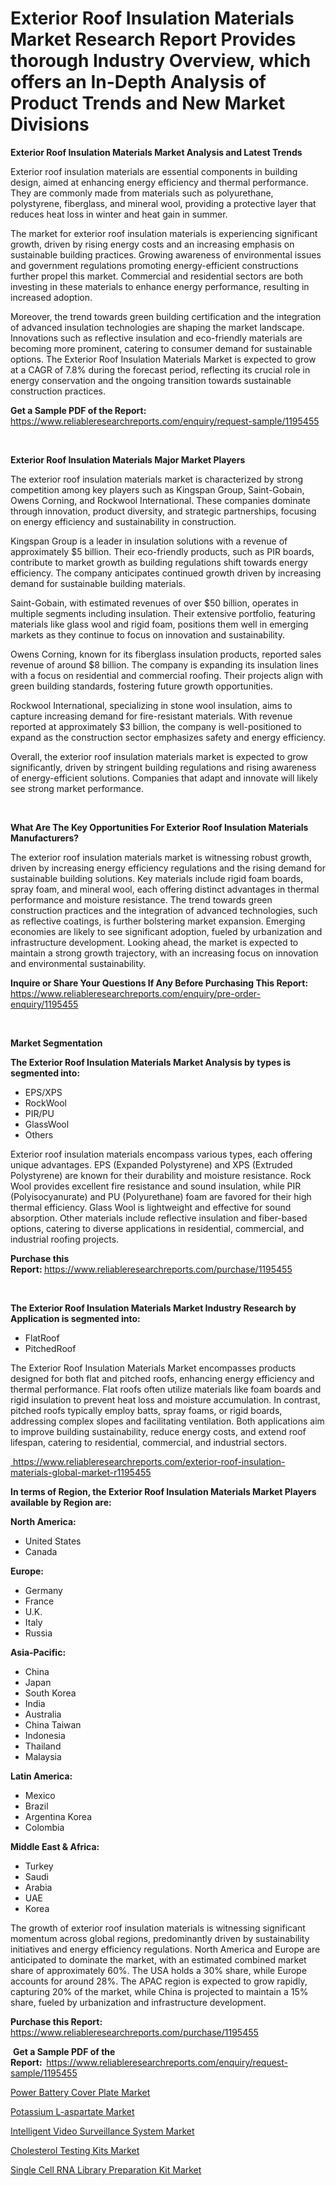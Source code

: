 <p><h1>Exterior Roof Insulation Materials Market Research Report Provides thorough Industry Overview, which offers an In-Depth Analysis of Product Trends and New Market Divisions</h1></p><p><strong>Exterior Roof Insulation Materials Market Analysis and Latest Trends</strong></p>
<p><p>Exterior roof insulation materials are essential components in building design, aimed at enhancing energy efficiency and thermal performance. They are commonly made from materials such as polyurethane, polystyrene, fiberglass, and mineral wool, providing a protective layer that reduces heat loss in winter and heat gain in summer.</p><p>The market for exterior roof insulation materials is experiencing significant growth, driven by rising energy costs and an increasing emphasis on sustainable building practices. Growing awareness of environmental issues and government regulations promoting energy-efficient constructions further propel this market. Commercial and residential sectors are both investing in these materials to enhance energy performance, resulting in increased adoption.</p><p>Moreover, the trend towards green building certification and the integration of advanced insulation technologies are shaping the market landscape. Innovations such as reflective insulation and eco-friendly materials are becoming more prominent, catering to consumer demand for sustainable options. The Exterior Roof Insulation Materials Market is expected to grow at a CAGR of 7.8% during the forecast period, reflecting its crucial role in energy conservation and the ongoing transition towards sustainable construction practices.</p></p>
<p><strong>Get a Sample PDF of the Report:&nbsp;</strong> <a href="https://www.reliableresearchreports.com/enquiry/request-sample/1195455?utm_campaign=33&utm_medium=2&utm_source=Github&utm_content=ia&utm_term=06122024&utm_id=exterior-roof-insulation-materials">https://www.reliableresearchreports.com/enquiry/request-sample/1195455</a></p>
<p>&nbsp;</p>
<p><strong>Exterior Roof Insulation Materials Major Market Players</strong></p>
<p><p>The exterior roof insulation materials market is characterized by strong competition among key players such as Kingspan Group, Saint-Gobain, Owens Corning, and Rockwool International. These companies dominate through innovation, product diversity, and strategic partnerships, focusing on energy efficiency and sustainability in construction.</p><p>Kingspan Group is a leader in insulation solutions with a revenue of approximately $5 billion. Their eco-friendly products, such as PIR boards, contribute to market growth as building regulations shift towards energy efficiency. The company anticipates continued growth driven by increasing demand for sustainable building materials.</p><p>Saint-Gobain, with estimated revenues of over $50 billion, operates in multiple segments including insulation. Their extensive portfolio, featuring materials like glass wool and rigid foam, positions them well in emerging markets as they continue to focus on innovation and sustainability.</p><p>Owens Corning, known for its fiberglass insulation products, reported sales revenue of around $8 billion. The company is expanding its insulation lines with a focus on residential and commercial roofing. Their projects align with green building standards, fostering future growth opportunities.</p><p>Rockwool International, specializing in stone wool insulation, aims to capture increasing demand for fire-resistant materials. With revenue reported at approximately $3 billion, the company is well-positioned to expand as the construction sector emphasizes safety and energy efficiency.</p><p>Overall, the exterior roof insulation materials market is expected to grow significantly, driven by stringent building regulations and rising awareness of energy-efficient solutions. Companies that adapt and innovate will likely see strong market performance.</p></p>
<p>&nbsp;</p>
<p><strong>What Are The Key Opportunities For Exterior Roof Insulation Materials Manufacturers?</strong></p>
<p><p>The exterior roof insulation materials market is witnessing robust growth, driven by increasing energy efficiency regulations and the rising demand for sustainable building solutions. Key materials include rigid foam boards, spray foam, and mineral wool, each offering distinct advantages in thermal performance and moisture resistance. The trend towards green construction practices and the integration of advanced technologies, such as reflective coatings, is further bolstering market expansion. Emerging economies are likely to see significant adoption, fueled by urbanization and infrastructure development. Looking ahead, the market is expected to maintain a strong growth trajectory, with an increasing focus on innovation and environmental sustainability.</p></p>
<p><strong>Inquire or Share Your Questions If Any Before Purchasing This Report:</strong> <a href="https://www.reliableresearchreports.com/enquiry/pre-order-enquiry/1195455?utm_campaign=33&utm_medium=2&utm_source=Github&utm_content=ia&utm_term=06122024&utm_id=exterior-roof-insulation-materials">https://www.reliableresearchreports.com/enquiry/pre-order-enquiry/1195455</a></p>
<p>&nbsp;</p>
<p><strong>Market Segmentation</strong></p>
<p><strong>The Exterior Roof Insulation Materials Market Analysis by types is segmented into:</strong></p>
<p><ul><li>EPS/XPS</li><li>RockWool</li><li>PIR/PU</li><li>GlassWool</li><li>Others</li></ul></p>
<p><p>Exterior roof insulation materials encompass various types, each offering unique advantages. EPS (Expanded Polystyrene) and XPS (Extruded Polystyrene) are known for their durability and moisture resistance. Rock Wool provides excellent fire resistance and sound insulation, while PIR (Polyisocyanurate) and PU (Polyurethane) foam are favored for their high thermal efficiency. Glass Wool is lightweight and effective for sound absorption. Other materials include reflective insulation and fiber-based options, catering to diverse applications in residential, commercial, and industrial roofing projects.</p></p>
<p><strong>Purchase this Report:&nbsp;</strong><a href="https://www.reliableresearchreports.com/purchase/1195455?utm_campaign=33&utm_medium=2&utm_source=Github&utm_content=ia&utm_term=06122024&utm_id=exterior-roof-insulation-materials">https://www.reliableresearchreports.com/purchase/1195455</a></p>
<p>&nbsp;</p>
<p><strong>The Exterior Roof Insulation Materials Market Industry Research by Application is segmented into:</strong></p>
<p><ul><li>FlatRoof</li><li>PitchedRoof</li></ul></p>
<p><p>The Exterior Roof Insulation Materials Market encompasses products designed for both flat and pitched roofs, enhancing energy efficiency and thermal performance. Flat roofs often utilize materials like foam boards and rigid insulation to prevent heat loss and moisture accumulation. In contrast, pitched roofs typically employ batts, spray foams, or rigid boards, addressing complex slopes and facilitating ventilation. Both applications aim to improve building sustainability, reduce energy costs, and extend roof lifespan, catering to residential, commercial, and industrial sectors.</p></p>
<p><a href="https://www.reliableresearchreports.com/exterior-roof-insulation-materials-global-market-r1195455?utm_campaign=33&utm_medium=2&utm_source=Github&utm_content=ia&utm_term=06122024&utm_id=exterior-roof-insulation-materials">&nbsp;https://www.reliableresearchreports.com/exterior-roof-insulation-materials-global-market-r1195455</a></p>
<p><strong>In terms of Region, the Exterior Roof Insulation Materials Market Players available by Region are:</strong></p>
<p>
    <p> <strong> North America: </strong>
        <ul>
            <li>United States</li>
            <li>Canada</li>
        </ul>
        </p> 
    <p> <strong> Europe: </strong>
        <ul>
            <li>Germany</li>
            <li>France</li>
            <li>U.K.</li>
            <li>Italy</li>
            <li>Russia</li>
        </ul>
        </p> 
    <p> <strong> Asia-Pacific: </strong>
        <ul>
            <li>China</li>
            <li>Japan</li>
            <li>South Korea</li>
            <li>India</li>
            <li>Australia</li>
            <li>China Taiwan</li>
            <li>Indonesia</li>
            <li>Thailand</li>
            <li>Malaysia</li>
        </ul>
        </p> 
    <p> <strong> Latin America: </strong>
        <ul>
            <li>Mexico</li>
            <li>Brazil</li>
            <li>Argentina Korea</li>
            <li>Colombia</li>
        </ul>
        </p> 
    <p> <strong> Middle East & Africa: </strong>
        <ul>
            <li>Turkey</li>
            <li>Saudi</li>
            <li>Arabia</li>
            <li>UAE</li>
            <li>Korea</li>
        </ul>
    </p>
    </p>
<p><p>The growth of exterior roof insulation materials is witnessing significant momentum across global regions, predominantly driven by sustainability initiatives and energy efficiency regulations. North America and Europe are anticipated to dominate the market, with an estimated combined market share of approximately 60%. The USA holds a 30% share, while Europe accounts for around 28%. The APAC region is expected to grow rapidly, capturing 20% of the market, while China is projected to maintain a 15% share, fueled by urbanization and infrastructure development.</p></p>
<p><strong>Purchase this Report: </strong><a href="https://www.reliableresearchreports.com/purchase/1195455?utm_campaign=33&utm_medium=2&utm_source=Github&utm_content=ia&utm_term=06122024&utm_id=exterior-roof-insulation-materials">https://www.reliableresearchreports.com/purchase/1195455</a></p>
<p>&nbsp;<strong>Get a Sample PDF of the Report:&nbsp;&nbsp;</strong><a href="https://www.reliableresearchreports.com/enquiry/request-sample/1195455?utm_campaign=33&utm_medium=2&utm_source=Github&utm_content=ia&utm_term=06122024&utm_id=exterior-roof-insulation-materials">https://www.reliableresearchreports.com/enquiry/request-sample/1195455</a></p>
<p><strong></strong></p>
<p><p><a href="https://github.com/antonioc6hal/Market-Research-Report-List-1/blob/main/power-battery-cover-plate-market.md?utm_campaign=33&utm_medium=2&utm_source=Github&utm_content=ia&utm_term=06122024&utm_id=exterior-roof-insulation-materials">Power Battery Cover Plate Market</a></p><p><a href="https://github.com/osbornrdaflalo/Market-Research-Report-List-1/blob/main/potassium-l-aspartate-market.md?utm_campaign=33&utm_medium=2&utm_source=Github&utm_content=ia&utm_term=06122024&utm_id=exterior-roof-insulation-materials">Potassium L-aspartate Market</a></p><p><a href="https://www.linkedin.com/pulse/t-insight-dial-ziosf?utm_campaign=33&utm_medium=2&utm_source=Github&utm_content=ia&utm_term=06122024&utm_id=exterior-roof-insulation-materials">Intelligent Video Surveillance System Market</a></p><p><a href="https://www.linkedin.com/pulse/cholesterol-testing-kits-market-overview-forecasted-101-cagr-qk3rc?utm_campaign=33&utm_medium=2&utm_source=Github&utm_content=ia&utm_term=06122024&utm_id=exterior-roof-insulation-materials">Cholesterol Testing Kits Market</a></p><p><a href="https://issuu.com/reportprime-2/docs/single-cell-rna-library-preparation-kit-market-siz?utm_campaign=33&utm_medium=2&utm_source=Github&utm_content=ia&utm_term=06122024&utm_id=exterior-roof-insulation-materials">Single Cell RNA Library Preparation Kit Market</a></p></p>